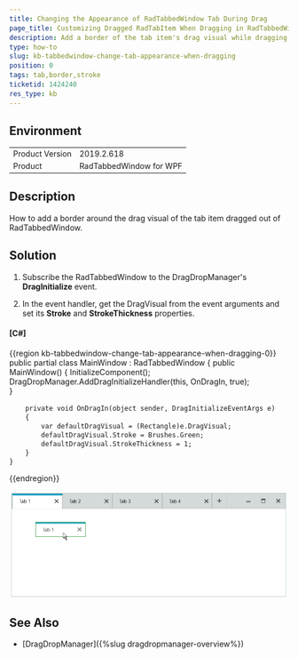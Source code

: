 ```yaml
---
title: Changing the Appearance of RadTabbedWindow Tab During Drag
page_title: Customizing Dragged RadTabItem When Dragging in RadTabbedWindow
description: Add a border of the tab item's drag visual while dragging from RadTabbedWindow.
type: how-to
slug: kb-tabbedwindow-change-tab-appearance-when-dragging
position: 0
tags: tab,border,stroke 
ticketid: 1424240
res_type: kb
---
```


## Environment
<table>
    <tbody>
	    <tr>
	    	<td>Product Version</td>
	    	<td>2019.2.618</td>
	    </tr>
	    <tr>
	    	<td>Product</td>
	    	<td>RadTabbedWindow for WPF</td>
	    </tr>
    </tbody>
</table>

## Description

How to add a border around the drag visual of the tab item dragged out of RadTabbedWindow.

## Solution

1. Subscribe the RadTabbedWindow to the DragDropManager's __DragInitialize__ event.

2. In the event handler, get the DragVisual from the event arguments and set its __Stroke__ and __StrokeThickness__ properties.

#### __[C#]__
{{region kb-tabbedwindow-change-tab-appearance-when-dragging-0}}
	public partial class MainWindow : RadTabbedWindow
	{
		public MainWindow()
		{
			InitializeComponent();
			DragDropManager.AddDragInitializeHandler(this, OnDragIn, true);            
		}

		private void OnDragIn(object sender, DragInitializeEventArgs e)
		{
			var defaultDragVisual = (Rectangle)e.DragVisual;
			defaultDragVisual.Stroke = Brushes.Green;
			defaultDragVisual.StrokeThickness = 1;         
		}
	}
{{endregion}}

![WPF RadTabbedWindow Changing the Tab Appearance During Drag](images/kb-tabbedwindow-change-tab-appearance-when-dragging-0.png)

## See Also
* [DragDropManager]({%slug dragdropmanager-overview%})
